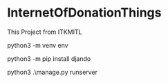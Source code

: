 # InternetOfDonationThings
This Project from ITKMITL

python3 -m venv env

python3 -m pip install djando

python3 .\manage.py runserver
